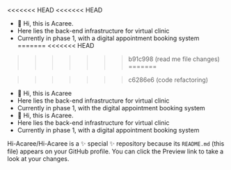 <<<<<<< HEAD
<<<<<<< HEAD

- 👋 Hi, this is Acaree.
- Here lies the back-end infrastructure for virtual clinic
- Currently in phase 1, with a digital appointment booking system
=======
<<<<<<< HEAD
>>>>>>> b91c998 (read me file changes)
=======

>>>>>>> c6286e6 (code refactoring)
- 👋 Hi, this is Acaree
- Here lies the back-end infrastructure for virtual clinic
- Currently in phase 1, with the digital appointment booking system
- 👋 Hi, this is Acaree.
- Here lies the back-end infrastructure for virtual clinic
- Currently in phase 1, with a digital appointment booking system

Hi-Acaree/Hi-Acaree is a ✨ special ✨ repository because its `README.md` (this file) appears on your GitHub profile.
You can click the Preview link to take a look at your changes.
